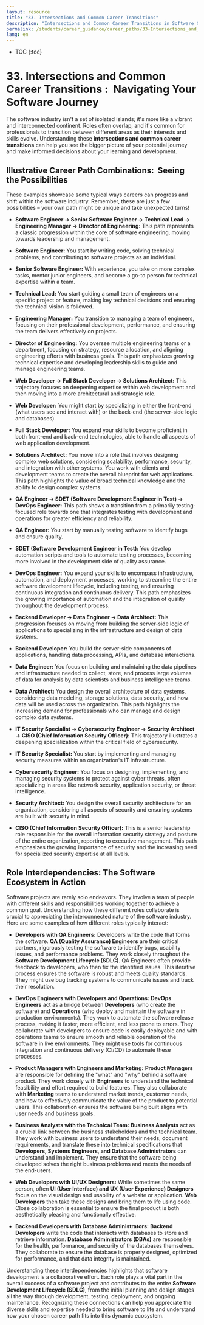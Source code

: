 ```yaml
---
layout: resource
title: "33. Intersections and Common Career Transitions"
description: "Intersections and Common Career Transitions in Software Careers"
permalink: /students/career_guidance/career_paths/33-Intersections_and_Common_Career_Transitions/
lang: en
---
```

* TOC
{:toc}


# 33. Intersections and Common Career Transitions :  Navigating Your Software Journey

The software industry isn't a set of isolated islands; it's more like a vibrant and interconnected continent. Roles often overlap, and it's common for professionals to transition between different areas as their interests and skills evolve. Understanding these **intersections and common career transitions** can help you see the bigger picture of your potential journey and make informed decisions about your learning and development.

## Illustrative Career Path Combinations:  Seeing the Possibilities

These examples showcase some typical ways careers can progress and shift within the software industry. Remember, these are just a few possibilities – your own path might be unique and take unexpected turns!

* **Software Engineer -> Senior Software Engineer -> Technical Lead -> Engineering Manager -> Director of Engineering:** This path represents a classic progression within the core of software engineering, moving towards leadership and management.
* **Software Engineer:** You start by writing code, solving technical problems, and contributing to software projects as an individual.
* **Senior Software Engineer:** With experience, you take on more complex tasks, mentor junior engineers, and become a go-to person for technical expertise within a team.
* **Technical Lead:** You start guiding a small team of engineers on a specific project or feature, making key technical decisions and ensuring the technical vision is followed.
* **Engineering Manager:** You transition to managing a team of engineers, focusing on their professional development, performance, and ensuring the team delivers effectively on projects.
* **Director of Engineering:** You oversee multiple engineering teams or a department, focusing on strategy, resource allocation, and aligning engineering efforts with business goals. This path emphasizes growing technical expertise and developing leadership skills to guide and manage engineering teams.

* **Web Developer -> Full Stack Developer -> Solutions Architect:** This trajectory focuses on deepening expertise within web development and then moving into a more architectural and strategic role.
 * **Web Developer:** You might start by specializing in either the front-end (what users see and interact with) or the back-end (the server-side logic and databases).
 * **Full Stack Developer:** You expand your skills to become proficient in both front-end and back-end technologies, able to handle all aspects of web application development.
 * **Solutions Architect:** You move into a role that involves designing complex web solutions, considering scalability, performance, security, and integration with other systems. You work with clients and development teams to create the overall blueprint for web applications. This path highlights the value of broad technical knowledge and the ability to design complex systems.

* **QA Engineer -> SDET (Software Development Engineer in Test) -> DevOps Engineer:** This path shows a transition from a primarily testing-focused role towards one that integrates testing with development and operations for greater efficiency and reliability.
 * **QA Engineer:** You start by manually testing software to identify bugs and ensure quality.
 * **SDET (Software Development Engineer in Test):** You develop automation scripts and tools to automate testing processes, becoming more involved in the development side of quality assurance.
 * **DevOps Engineer:** You expand your skills to encompass infrastructure, automation, and deployment processes, working to streamline the entire software development lifecycle, including testing, and ensuring continuous integration and continuous delivery. This path emphasizes the growing importance of automation and the integration of quality throughout the development process.

* **Backend Developer -> Data Engineer -> Data Architect:** This progression focuses on moving from building the server-side logic of applications to specializing in the infrastructure and design of data systems.
 * **Backend Developer:** You build the server-side components of applications, handling data processing, APIs, and database interactions.
 * **Data Engineer:** You focus on building and maintaining the data pipelines and infrastructure needed to collect, store, and process large volumes of data for analysis by data scientists and business intelligence teams.
 * **Data Architect:** You design the overall architecture of data systems, considering data modeling, storage solutions, data security, and how data will be used across the organization. This path highlights the increasing demand for professionals who can manage and design complex data systems.

* **IT Security Specialist -> Cybersecurity Engineer -> Security Architect -> CISO (Chief Information Security Officer):** This trajectory illustrates a deepening specialization within the critical field of cybersecurity.
 * **IT Security Specialist:** You start by implementing and managing security measures within an organization's IT infrastructure.
 * **Cybersecurity Engineer:** You focus on designing, implementing, and managing security systems to protect against cyber threats, often specializing in areas like network security, application security, or threat intelligence.
 * **Security Architect:** You design the overall security architecture for an organization, considering all aspects of security and ensuring systems are built with security in mind.  
 * **CISO (Chief Information Security Officer):** This is a senior leadership role responsible for the overall information security strategy and posture of the entire organization, reporting to executive management. This path emphasizes the growing importance of security and the increasing need for specialized security expertise at all levels.

## Role Interdependencies: The Software Ecosystem in Action

Software projects are rarely solo endeavors. They involve a team of people with different skills and responsibilities working together to achieve a common goal. Understanding how these different roles collaborate is crucial to appreciating the interconnected nature of the software industry. Here are some examples of how different roles typically interact:

* **Developers with QA Engineers:** Developers write the code that forms the software. **QA (Quality Assurance) Engineers** are their critical partners, rigorously testing the software to identify bugs, usability issues, and performance problems. They work closely throughout the **Software Development Lifecycle (SDLC)**. QA Engineers often provide feedback to developers, who then fix the identified issues. This iterative process ensures the software is robust and meets quality standards. They might use bug tracking systems to communicate issues and track their resolution.

* **DevOps Engineers with Developers and Operations:** **DevOps Engineers** act as a bridge between **Developers** (who create the software) and **Operations** (who deploy and maintain the software in production environments). They work to automate the software release process, making it faster, more efficient, and less prone to errors. They collaborate with developers to ensure code is easily deployable and with operations teams to ensure smooth and reliable operation of the software in live environments. They might use tools for continuous integration and continuous delivery (CI/CD) to automate these processes.

* **Product Managers with Engineers and Marketing:** **Product Managers** are responsible for defining the "what" and "why" behind a software product. They work closely with **Engineers** to understand the technical feasibility and effort required to build features. They also collaborate with **Marketing** teams to understand market trends, customer needs, and how to effectively communicate the value of the product to potential users. This collaboration ensures the software being built aligns with user needs and business goals.

* **Business Analysts with the Technical Team:** **Business Analysts** act as a crucial link between the business stakeholders and the technical team. They work with business users to understand their needs, document requirements, and translate these into technical specifications that **Developers, Systems Engineers, and Database Administrators** can understand and implement. They ensure that the software being developed solves the right business problems and meets the needs of the end-users.

* **Web Developers with UI/UX Designers:** While sometimes the same person, often **UI (User Interface) and UX (User Experience) Designers** focus on the visual design and usability of a website or application. **Web Developers** then take these designs and bring them to life using code. Close collaboration is essential to ensure the final product is both aesthetically pleasing and functionally effective.

* **Backend Developers with Database Administrators:** **Backend Developers** write the code that interacts with databases to store and retrieve information. **Database Administrators (DBAs)** are responsible for the health, performance, and security of the databases themselves. They collaborate to ensure the database is properly designed, optimized for performance, and that data integrity is maintained.

Understanding these interdependencies highlights that software development is a collaborative effort. Each role plays a vital part in the overall success of a software project and contributes to the entire **Software Development Lifecycle (SDLC)**, from the initial planning and design stages all the way through development, testing, deployment, and ongoing maintenance. Recognizing these connections can help you appreciate the diverse skills and expertise needed to bring software to life and understand how your chosen career path fits into this dynamic ecosystem.